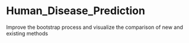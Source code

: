 # Human_Disease_Prediction
Improve the bootstrap process and visualize the comparison of new and existing methods
